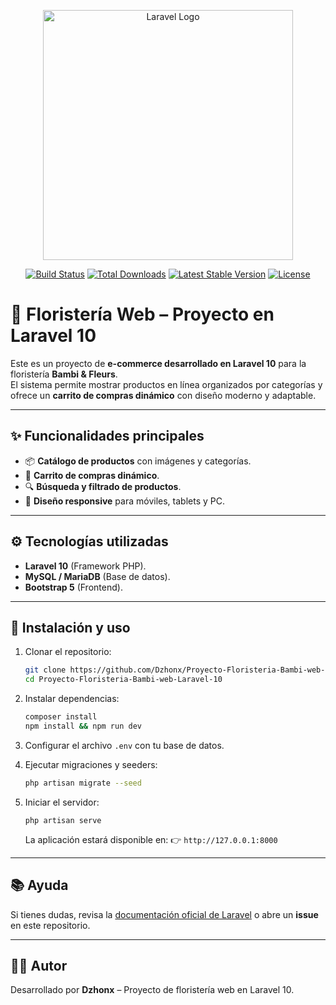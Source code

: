 <p align="center"><a href="https://laravel.com" target="_blank"><img src="https://raw.githubusercontent.com/laravel/art/master/logo-lockup/5%20SVG/2%20CMYK/1%20Full%20Color/laravel-logolockup-cmyk-red.svg" width="400" alt="Laravel Logo"></a></p>

<p align="center">
<a href="https://github.com/laravel/framework/actions"><img src="https://github.com/laravel/framework/workflows/tests/badge.svg" alt="Build Status"></a>
<a href="https://packagist.org/packages/laravel/framework"><img src="https://img.shields.io/packagist/dt/laravel/framework" alt="Total Downloads"></a>
<a href="https://packagist.org/packages/laravel/framework"><img src="https://img.shields.io/packagist/v/laravel/framework" alt="Latest Stable Version"></a>
<a href="https://packagist.org/packages/laravel/framework"><img src="https://img.shields.io/packagist/l/laravel/framework" alt="License"></a>
</p>

# 🌸 Floristería Web – Proyecto en Laravel 10  

Este es un proyecto de **e-commerce desarrollado en Laravel 10** para la floristería **Bambi & Fleurs**.  
El sistema permite mostrar productos en línea organizados por categorías y ofrece un **carrito de compras dinámico** con diseño moderno y adaptable.  

---

## ✨ Funcionalidades principales  
- 📦 **Catálogo de productos** con imágenes y categorías.  
- 🛒 **Carrito de compras dinámico**.  
- 🔍 **Búsqueda y filtrado de productos**.  
- 📱 **Diseño responsive** para móviles, tablets y PC.  

---

## ⚙️ Tecnologías utilizadas  
- **Laravel 10** (Framework PHP).  
- **MySQL / MariaDB** (Base de datos).  
- **Bootstrap 5** (Frontend).  

---

## 🚀 Instalación y uso  

1. Clonar el repositorio:  
   ```bash
   git clone https://github.com/Dzhonx/Proyecto-Floristeria-Bambi-web-Laravel-10.git
   cd Proyecto-Floristeria-Bambi-web-Laravel-10


2. Instalar dependencias:

   ```bash
   composer install
   npm install && npm run dev
   ```

3. Configurar el archivo `.env` con tu base de datos.

4. Ejecutar migraciones y seeders:

   ```bash
   php artisan migrate --seed
   ```

5. Iniciar el servidor:

   ```
   php artisan serve
   ```

   La aplicación estará disponible en:
   👉 `http://127.0.0.1:8000`

---

## 📚 Ayuda

Si tienes dudas, revisa la [documentación oficial de Laravel](https://laravel.com/docs/10.x)
o abre un **issue** en este repositorio.

---

## 👨‍💻 Autor

Desarrollado por **Dzhonx** – Proyecto de floristería web en Laravel 10.
